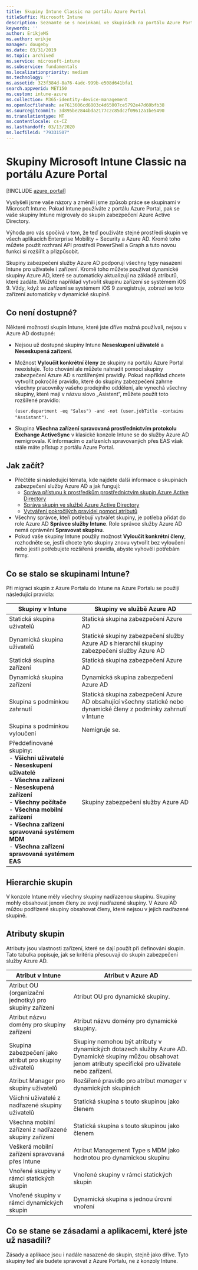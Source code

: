 ```yaml
---
title: Skupiny Intune Classic na portálu Azure Portal
titleSuffix: Microsoft Intune
description: Seznamte se s novinkami ve skupinách na portálu Azure Portal pro Microsoft Intune.
keywords: ''
author: ErikjeMS
ms.author: erikje
manager: dougeby
ms.date: 03/31/2019
ms.topic: archived
ms.service: microsoft-intune
ms.subservice: fundamentals
ms.localizationpriority: medium
ms.technology: ''
ms.assetid: 323f384d-8a76-4adc-999b-e508d641bfa1
search.appverid: MET150
ms.custom: intune-azure
ms.collection: M365-identity-device-management
ms.openlocfilehash: ae7613606cd6803c4d65007ce5792e47d60bfb38
ms.sourcegitcommit: 3d895be2844bda2177c2c85dc2f09612a1be5490
ms.translationtype: MT
ms.contentlocale: cs-CZ
ms.lasthandoff: 03/13/2020
ms.locfileid: "79331507"
---
```

# <a name="microsoft-intune-classic-groups-in-the-azure-portal"></a>Skupiny Microsoft Intune Classic na portálu Azure Portal

[!INCLUDE [azure_portal](../includes/azure_portal.md)]

Vyslyšeli jsme vaše názory a změnili jsme způsob práce se skupinami v Microsoft Intune.
Pokud Intune používáte z portálu Azure Portal, pak se vaše skupiny Intune migrovaly do skupin zabezpečení Azure Active Directory.

Výhoda pro vás spočívá v tom, že teď používáte stejné prostředí skupin ve všech aplikacích Enterprise Mobility + Security a Azure AD. Kromě toho můžete použít rozhraní API prostředí PowerShell a Graph a tuto novou funkci si rozšířit a přizpůsobit.

Skupiny zabezpečení služby Azure AD podporují všechny typy nasazení Intune pro uživatele i zařízení. Kromě toho můžete používat dynamické skupiny Azure AD, které se automaticky aktualizují na základě atributů, které zadáte. Můžete například vytvořit skupinu zařízení se systémem iOS 9. Vždy, když se zařízení se systémem iOS 9 zaregistruje, zobrazí se toto zařízení automaticky v dynamické skupině.

## <a name="what-is-not-available"></a>Co není dostupné?

Některé možnosti skupin Intune, které jste dříve možná používali, nejsou v Azure AD dostupné:

- Nejsou už dostupné skupiny Intune **Neseskupení uživatelé** a **Neseskupená zařízení**.
- Možnost **Vyloučit konkrétní členy** ze skupiny na portálu Azure Portal neexistuje. Toto chování ale můžete nahradit pomocí skupiny zabezpečení Azure AD s rozšířenými pravidly. Pokud například chcete vytvořit pokročilé pravidlo, které do skupiny zabezpečení zahrne všechny pracovníky vašeho prodejního oddělení, ale vynechá všechny skupiny, které mají v názvu slovo „Asistent“, můžete použít toto rozšířené pravidlo:

  `(user.department -eq "Sales") -and -not (user.jobTitle -contains "Assistant")`.
- Skupina **Všechna zařízení spravovaná prostřednictvím protokolu Exchange ActiveSync** v klasické konzole Intune se do služby Azure AD nemigrovala. K informacím o zařízeních spravovaných přes EAS však stále máte přístup z portálu Azure Portal.

## <a name="how-to-get-started"></a>Jak začít?

- Přečtěte si následující témata, kde najdete další informace o skupinách zabezpečení služby Azure AD a jak fungují:
  - [Správa přístupu k prostředkům prostřednictvím skupin Azure Active Directory](https://azure.microsoft.com/documentation/articles/active-directory-manage-groups/)
  - [Správa skupin ve službě Azure Active Directory](https://azure.microsoft.com/documentation/articles/active-directory-accessmanagement-manage-groups/)
  - [Vytváření pokročilých pravidel pomocí atributů](https://azure.microsoft.com/documentation/articles/active-directory-accessmanagement-groups-with-advanced-rules/)
- Všechny správce, kteří potřebují vytvářet skupiny, je potřeba přidat do role Azure AD **Správce služby Intune**. Role správce služby Azure AD nemá oprávnění **Spravovat skupinu**.
- Pokud vaše skupiny Intune použily možnost **Vyloučit konkrétní členy**, rozhodněte se, jestli chcete tyto skupiny znovu vytvořit bez vyloučení nebo jestli potřebujete rozšířená pravidla, abyste vyhověli potřebám firmy.


## <a name="what-happened-to-intune-groups"></a>Co se stalo se skupinami Intune?
Při migraci skupin z Azure Portalu do Intune na Azure Portalu se použijí následující pravidla:

| Skupiny v Intune|Skupiny ve službě Azure AD|
|-----------------------------------------------------------------------|-------------------------------------------------------------|
|Statická skupina uživatelů|Statická skupina zabezpečení Azure AD|
|Dynamická skupina uživatelů|Statické skupiny zabezpečení služby Azure AD s hierarchií skupiny zabezpečení služby Azure AD|
|Statická skupina zařízení|Statická skupina zabezpečení Azure AD|
|Dynamická skupina zařízení|Dynamická skupina zabezpečení Azure AD|
|Skupina s podmínkou zahrnutí|Statická skupina zabezpečení Azure AD obsahující všechny statické nebo dynamické členy z podmínky zahrnutí v Intune|
|Skupina s podmínkou vyloučení|Nemigruje se.|
|Předdefinované skupiny:<br>- **Všichni uživatelé**<br>- **Neseskupení uživatelé**<br>- **Všechna zařízení**<br>- **Neseskupená zařízení**<br>- **Všechny počítače**<br>- **Všechna mobilní zařízení**<br>- **Všechna zařízení spravovaná systémem MDM**<br>- **Všechna zařízení spravovaná systémem EAS**|Skupiny zabezpečení služby Azure AD|

## <a name="group-hierarchy"></a>Hierarchie skupin

V konzole Intune měly všechny skupiny nadřazenou skupinu. Skupiny mohly obsahovat jenom členy ze svojí nadřazené skupiny. V Azure AD můžou podřízené skupiny obsahovat členy, které nejsou v jejich nadřazené skupině.

## <a name="group-attributes"></a>Atributy skupin
Atributy jsou vlastnosti zařízení, které se dají použít při definování skupin. Tato tabulka popisuje, jak se kritéria přesouvají do skupin zabezpečení služby Azure AD.

| Atribut v Intune|Atribut v Azure AD|
|-----------------------------------------------------------------------|-------------------------------------------------------------|
|Atribut OU (organizační jednotky) pro skupiny zařízení|Atribut OU pro dynamické skupiny.|
|Atribut názvu domény pro skupiny zařízení|Atribut názvu domény pro dynamické skupiny.|
|Skupina zabezpečení jako atribut pro skupiny uživatelů|Skupiny nemohou být atributy v dynamických dotazech služby Azure AD. Dynamické skupiny můžou obsahovat jenom atributy specifické pro uživatele nebo zařízení.|
|Atribut Manager pro skupiny uživatelů|Rozšířené pravidlo pro atribut *manager* v dynamických skupinách|
|Všichni uživatelé z nadřazené skupiny uživatelů|Statická skupina s touto skupinou jako členem|
|Všechna mobilní zařízení z nadřazené skupiny zařízení|Statická skupina s touto skupinou jako členem|
|Veškerá mobilní zařízení spravovaná přes Intune|Atribut Management Type s MDM jako hodnotou pro dynamickou skupinu|
|Vnořené skupiny v rámci statických skupin |Vnořené skupiny v rámci statických skupin|
|Vnořené skupiny v rámci dynamických skupin|Dynamická skupina s jednou úrovní vnoření|

## <a name="what-happens-to-policies-and-apps-you-previously-deployed"></a>Co se stane se zásadami a aplikacemi, které jste už nasadili?

Zásady a aplikace jsou i nadále nasazené do skupin, stejně jako dříve. Tyto skupiny teď ale budete spravovat z Azure Portalu, ne z konzoly Intune.
